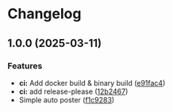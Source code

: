 # Changelog

## 1.0.0 (2025-03-11)


### Features

* **ci:** Add docker build & binary build ([e91fac4](https://github.com/jurienhamaker/reddit-autoposter/commit/e91fac4c3cbd0d6f27f6f11ad4b643ca9091403b))
* **ci:** add release-please ([12b2467](https://github.com/jurienhamaker/reddit-autoposter/commit/12b2467e1a361f149642afa3c0ce7917575fad64))
* Simple auto poster ([f1c9283](https://github.com/jurienhamaker/reddit-autoposter/commit/f1c9283741952144cf2524bee4dfb4a098585d98))
